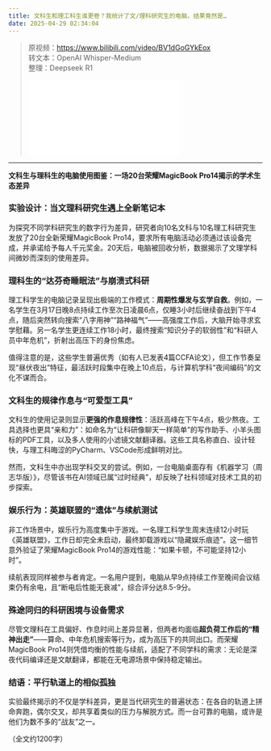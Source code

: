 ```yaml
---
title: 文科生和理工科生谁更卷？我统计了文/理科研究生的电脑，结果竟然是…
date: 2025-04-29 02:34:04
---
```


> 原视频：https://www.bilibili.com/video/BV1dGoGYkEox<br>转文本：OpenAI Whisper-Medium<br>整理：Deepseek R1
>
> <iframe src="//player.bilibili.com/player.html?bvid=BV1dGoGYkEox&autoplay=0" scrolling="no" border="0" frameborder="no" framespacing="0" allowfullscreen="true"></iframe>

---

**文科生与理科生的电脑使用图鉴：一场20台荣耀MagicBook Pro14揭示的学术生态差异**  

### **实验设计：当文理科研究生遇上全新笔记本**  
为探究不同学科研究生的数字行为差异，研究者向10名文科与10名理工科研究生发放了20台全新荣耀MagicBook Pro14，要求所有电脑活动必须通过该设备完成，并承诺给予每人千元奖金。20天后，电脑被回收分析，数据揭示了文理学科间微妙而深刻的使用差异。  

### **理科生的“达芬奇睡眠法”与崩溃式科研**  
理工科学生的电脑记录呈现出极端的工作模式：**周期性爆发与玄学自救**。例如，一名学生在3月17日晚8点持续工作至次日凌晨6点，仅睡3小时后继续奋战到下午4点，随后突然转向搜索“八字用神”“路神福气”——高强度工作后，大脑开始寻求玄学慰藉。另一名学生更连续工作18小时，最终搜索“知识分子的软弱性”和“科研人员中年危机”，折射出高压下的身份焦虑。  

值得注意的是，这些学生普遍优秀（如有人已发表4篇CCFA论文），但工作节奏呈现“昼伏夜出”特征，最活跃时段集中在晚上10点后，与计算机学科“夜间编码”的文化不谋而合。  

### **文科生的规律作息与“可爱型工具”**  
文科生的使用记录则显示**更强的作息规律性**：活跃高峰在下午4点，极少熬夜。工具选择也更具“亲和力”：如命名为“让科研像聊天一样简单”的写作助手、小羊头图标的PDF工具，以及多人使用的小滤镜文献翻译器。这些工具名称直白、设计轻快，与理工科晦涩的PyCharm、VSCode形成鲜明对比。  

然而，文科生中亦出现学科交叉的尝试。例如，一台电脑桌面存有《机器学习（周志华版）》，尽管该书在AI领域已属“过时经典”，却反映了社科领域对技术工具的初步探索。  

### **娱乐行为：英雄联盟的“遗体”与续航测试**  
非工作场景中，娱乐行为高度集中于游戏。一名理工科学生周末连续12小时玩《英雄联盟》，工作日却完全未启动，最终卸载游戏以“隐藏娱乐痕迹”。这一细节意外验证了荣耀MagicBook Pro14的游戏性能：“如果卡顿，不可能坚持12小时”。  

续航表现同样被参与者肯定。一名用户提到，电脑从早9点持续工作至晚间会议结束仍有余电，且“断电后性能无衰减”，综合评分达8.5-9分。  

### **殊途同归的科研困境与设备需求**  
尽管文理科在工具偏好、作息时间上差异显著，但两者均面临**超负荷工作后的“精神出走”**——算命、中年危机搜索等行为，成为高压下的共同出口。而荣耀MagicBook Pro14则凭借均衡的性能与续航，适配了不同学科的需求：无论是深夜代码编译还是文献翻译，都能在无电源场景中保持稳定输出。  

### **结语：平行轨道上的相似孤独**  
实验最终揭示的不仅是学科差异，更是当代研究生的普遍状态：在各自的轨道上拼命奔跑，偶尔交叉，却共享着类似的压力与解脱方式。而一台可靠的电脑，或许是他们为数不多的“战友”之一。  

（全文约1200字）